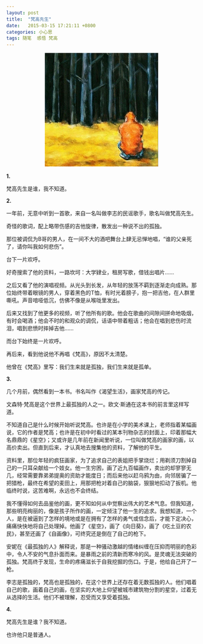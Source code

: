 ```yaml
---
layout: post
title:  "梵高先生"
date:   2015-03-15 17:21:11 +0800
categories: 小心思
tags: 随笔  感悟 梵高
---
```


<center>
<p><img src="/images/avatar.jpg" title="李志 — 梵高先生"/></p>
</center>

**1.**

梵高先生是谁，我不知道。

**2.**

一年前，无意中听到一首歌，来自一名叫做李志的民谣歌手，歌名叫做梵高先生。

奇怪的歌词，配上略带伤感的吉他旋律，散发出一种说不出的孤独。

那位被调侃为B哥的男人，在一间不大的酒吧舞台上肆无忌惮地唱，“谁的父亲死了，请你叫我如何悲伤”。

台下一片欢呼。

好奇搜索了他的资料，一路坎坷：大学肄业，租房写歌，借钱出唱片……

之后又看了他的演唱视频。从光头到长发，从年轻的放荡不羁到逐渐走向成熟。那位始终带着眼镜的男人，穿着黑色的T恤，有时光着膀子，抱一把吉他，在人群里嘶吼。声音喑哑低沉，仿佛不像是从喉咙里发出。

后来又找到了他更多的视频，听了他所有的歌。他会在歌曲的间隙间拼命地吸烟，有时会喝酒；他会不时的和观众的调侃，话语中带着粗话；他会在唱到悲伤时流泪，唱到悲愤时摔掉吉他……

而台下始终是一片欢呼。

再后来，看到他说他不再唱《梵高》，原因不太清楚。

他曾在《梵高》里写：我们生来就是孤独，我们生来就是孤单。

**3.**

几个月前，偶然看到一本书。书名叫作《渴望生活》，画家梵高的传记。

文森特·梵高是这个世界上最孤独的人之一。欧文·斯通在这本书的前言里这样写道。

不知道自己是什么时候开始听说梵高。也许是在小学的美术课上，老师指着某幅画说，它的作者是梵高；也许是在初中时看过的某本刊物杂志的封面上，印着那幅大名鼎鼎的《星空》；又或许是几年前在新闻里听说，一位叫做梵高的画家的画，以高价卖出。但直到后来，才认真地去搜集他的资料，了解他的平生。

资料里，那位年轻的疯狂画家，为了追求自己的表姐把手掌烧烂；用剃须刀割掉自己的一只耳朵献给一个妓女。他一生穷困，画了近九百幅画作，卖出的却寥寥无几，经常需要靠弟弟提奥的资助才能度日；而后来他以赶乌鸦为由，向邻居骗了一把猎枪，最终在希望的麦田上，用那把枪对着自己的脑袋，狠狠地扣动了扳机。他临终时说，这苦难啊，永远也不会终结。

我不懂得如何去品鉴他的画，更不知如何从中觉察出伟大的艺术气息。但我知道，那些明亮绚丽的，像是孩子所作的画，一定倾注了他一生的追求。我想知道，一个人，是在被逼到了怎样的境地或是在拥有了怎样的勇气或信念后，才能下定决心，痛痛快快地将自己处理掉。他画了《星空》，画了《向日葵》，画了《吃土豆的农民》，甚至还画了《自画像》，可终究还是倒在了自己的枪下。

安妮在《最孤独的人》解释说，那是一种骚动激越的情绪纠缠在压抑而明丽的色彩中，令人不安的气息扑面而来。是暴雨之前的清新而寒冷的风。是灵魂无法突破的孤独。梵高终于发现，生命的疼痛滋长于自我挖掘的伤口。于是，他给自己开了一枪。

李志是孤独的，梵高也是孤独的，在这个世界上还存在着无数孤独的人。他们唱着自己的歌，画着自己的画，在坚实的大地上仰望被城市建筑物分割的星空，过着无从选择的生活。他们不被理解，忍受而又享受着孤独。

**4.**

梵高先生是谁？我不知道。

也许他只是普通人。